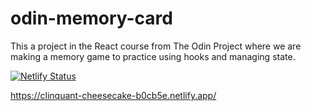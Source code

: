 # odin-memory-card

This a project in the React course from The Odin Project where we are making a memory game to practice using hooks and managing state.

[![Netlify Status](https://api.netlify.com/api/v1/badges/49492bcf-006b-4e63-9837-7133b2437fd6/deploy-status)](https://app.netlify.com/sites/clinquant-cheesecake-b0cb5e/deploys)

https://clinquant-cheesecake-b0cb5e.netlify.app/